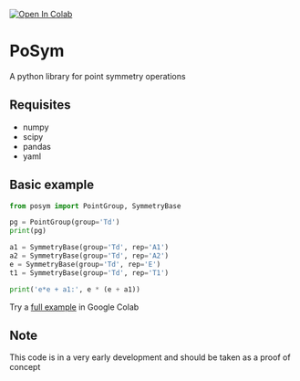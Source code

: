 [![Open In Colab](https://colab.research.google.com/assets/colab-badge.svg)](https://colab.research.google.com/github/abelcarreras/posym/)

PoSym
=====
A python library for point symmetry operations

Requisites
----------
- numpy
- scipy
- pandas
- yaml

Basic example
-------------

```python
from posym import PointGroup, SymmetryBase

pg = PointGroup(group='Td')
print(pg)

a1 = SymmetryBase(group='Td', rep='A1')
a2 = SymmetryBase(group='Td', rep='A2')
e = SymmetryBase(group='Td', rep='E')
t1 = SymmetryBase(group='Td', rep='T1')

print('e*e + a1:', e * (e + a1))

```

Try a [full example](https://colab.research.google.com/github/abelcarreras/posym) in Google Colab


Note
----
This code is in a very early development and should be taken as a proof of concept